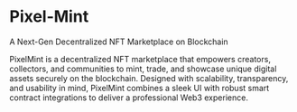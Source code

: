 # Pixel-Mint

A Next-Gen Decentralized NFT Marketplace on Blockchain

PixelMint is a decentralized NFT marketplace that empowers creators, collectors, and communities to mint, trade, and showcase unique digital assets securely on the blockchain. Designed with scalability, transparency, and usability in mind, PixelMint combines a sleek UI with robust smart contract integrations to deliver a professional Web3 experience.
